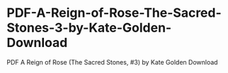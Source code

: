 # PDF-A-Reign-of-Rose-The-Sacred-Stones-3-by-Kate-Golden-Download
PDF A Reign of Rose (The Sacred Stones, #3) by Kate Golden Download
